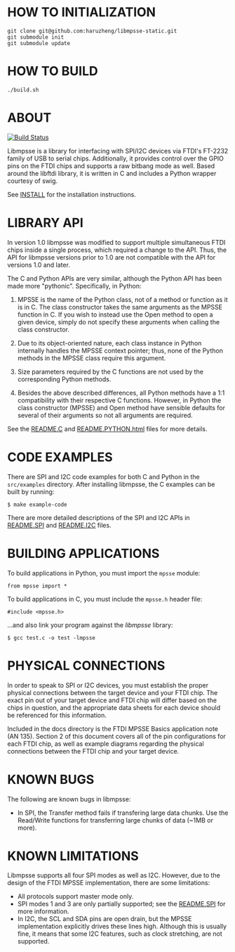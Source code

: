 # HOW TO INITIALIZATION

```
git clone git@github.com:haruzheng/libmpsse-static.git
git submodule init
git submodule update
```

# HOW TO BUILD
```
./build.sh
```

# ABOUT

[![Build Status](https://travis-ci.org/l29ah/libmpsse.svg?branch=master)](https://travis-ci.org/l29ah/libmpsse)

Libmpsse is a library for interfacing with SPI/I2C devices via FTDI's FT-2232 family of USB to serial
chips. Additionally, it provides control over the GPIO pins on the FTDI chips and supports a raw
bitbang mode as well. Based around the libftdi library, it is written in C and includes a Python wrapper 
courtesy of swig.

See [INSTALL](docs/INSTALL) for the installation instructions.

# LIBRARY API

In version 1.0 libmpsse was modified to support multiple simultaneous FTDI chips inside a single process,
which required a change to the API. Thus, the API for libmpsse versions prior to 1.0 are not compatible with 
the API for versions 1.0 and later.

The C and Python APIs are very similar, although the Python API has been made more "pythonic". Specifically,
in Python:

1. MPSSE is the name of the Python class, not of a method or function as it is in C. The class 
   constructor takes the same arguments as the MPSSE function in C. If you wish to instead use 
   the Open method to open a given device, simply do not specify these arguments when calling 
   the class constructor.

2. Due to its object-oriented nature, each class instance in Python internally handles the MPSSE
   context pointer; thus, none of the Python methods in the MPSSE class require this argument.

3. Size parameters required by the C functions are not used by the corresponding Python methods.

4. Besides the above described differences, all Python methods have a 1:1 compatibility with their
   respective C functions. However, in Python the class constructor (MPSSE) and Open method have 
   sensible defaults for several of their arguments so not all arguments are required. 

See the [README.C](docs/README.C) and [README.PYTHON.html](docs/README.PYTHON.html) files for more details.

# CODE EXAMPLES

There are SPI and I2C code examples for both C and Python in the `src/examples` directory. After installing
libmpsse, the C examples can be built by running:

    $ make example-code

There are more detailed descriptions of the SPI and I2C APIs in [README.SPI](docs/README.SPI) and [README.I2C](docs/README.I2C) files.

# BUILDING APPLICATIONS
	
To build applications in Python, you must import the `mpsse` module:

    from mpsse import *

To build applications in C, you must include the `mpsse.h` header file:

    #include <mpsse.h>

...and also link your program against the *libmpsse* library:

    $ gcc test.c -o test -lmpsse

# PHYSICAL CONNECTIONS

In order to speak to SPI or I2C devices, you must establish the proper physical connections between the target
device and your FTDI chip. The exact pin out of your target device and FTDI chip will differ based on the chips
in question, and the appropriate data sheets for each device should be referenced for this information.

Included in the docs directory is the FTDI MPSSE Basics application note (AN 135). Section 2 of this document
covers all of the pin configurations for each FTDI chip, as well as example diagrams regarding the physical
connections between the FTDI chip and your target device.

# KNOWN BUGS

The following are known bugs in libmpsse:

-   In SPI, the Transfer method fails if transfering large data chunks. Use the Read/Write functions 
    for transferring large chunks of data (~1MB or more).

# KNOWN LIMITATIONS

Libmpsse supports all four SPI modes as well as I2C. However, due to the design of the FTDI MPSSE implementation,
there are some limitations:

- All protocols support master mode only.
- SPI modes 1 and 3 are only partially supported; see the [README.SPI](docs/README.SPI) for more information.
- In I2C, the SCL and SDA pins are open drain, but the MPSSE implementation explicitly drives these lines high.
  Although this is usually fine, it means that some I2C features, such as clock stretching, are not supported.

